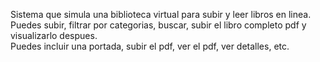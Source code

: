 Sistema que simula una biblioteca virtual para subir y leer libros en linea.  
Puedes subir, filtrar por categorias, buscar, subir el libro completo pdf y visualizarlo despues.  
Puedes incluir una portada, subir el pdf, ver el pdf, ver detalles, etc.
